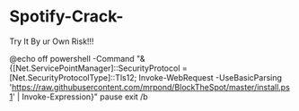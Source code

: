 # Spotify-Crack-
Try It By ur Own Risk!!! 

@echo off
powershell -Command "& {[Net.ServicePointManager]::SecurityProtocol = [Net.SecurityProtocolType]::Tls12; Invoke-WebRequest -UseBasicParsing 'https://raw.githubusercontent.com/mrpond/BlockTheSpot/master/install.ps1' | Invoke-Expression}"
pause
exit /b

